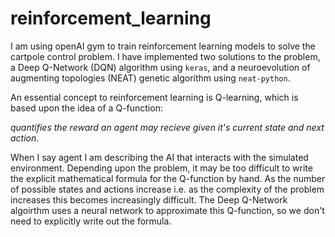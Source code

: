 # reinforcement_learning

I am using openAI gym to train reinforcement learning models to solve the cartpole control problem. I have implemented two solutions to the problem, a Deep Q-Network (DQN) algorithm using `keras`, and a neuroevolution of augmenting topologies (NEAT) genetic algorithm using `neat-python`.

An essential concept to reinforcement learning is Q-learning, which is based upon the idea of a Q-function: 

*quantifies the reward an agent may recieve given it's current state and next action*. 

When I say agent I am describing the AI that interacts with the simulated environment. Depending upon the problem, it may be too difficult to  write the explicit mathematical formula for the Q-function by hand. As the number of possible states and actions increase i.e. as the complexity of the problem increases this becomes increasingly difficult. The Deep Q-Network algoirthm uses a neural network to approximate this Q-function, so we don't need to explicitly write out the formula. 